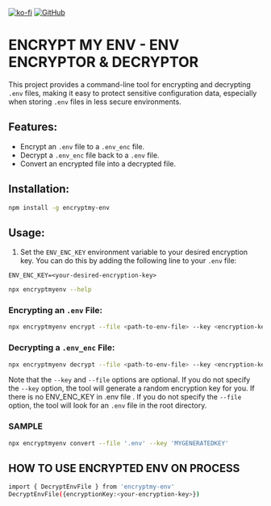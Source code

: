 


 
[![ko-fi](https://ko-fi.com/img/githubbutton_sm.svg)](https://ko-fi.com/pagebook1)  [![GitHub](https://img.shields.io/badge/-GitHub-181717?style=flat-square&logo=GitHub&logoColor=white)](https://github.com/pagebook1/encryptmy-env) 

 # ENCRYPT MY ENV - ENV ENCRYPTOR & DECRYPTOR


This project provides a command-line tool for encrypting and decrypting `.env` files, making it easy to protect sensitive configuration data, especially when storing `.env` files in less secure environments.

## Features:

- Encrypt an `.env` file to a `.env_enc` file.
- Decrypt a `.env_enc` file back to a `.env` file.
- Convert an encrypted file into a decrypted file.

## Installation:

```bash
npm install -g encryptmy-env
```



## Usage:

1. Set the `ENV_ENC_KEY` environment variable to your desired encryption key. You can do this by adding the following line to your `.env` file:

```
ENV_ENC_KEY=<your-desired-encryption-key>
```

```bash
npx encryptmyenv --help
```

### Encrypting an `.env` File:

```bash
npx encryptmyenv encrypt --file <path-to-env-file> --key <encryption-key>
```

### Decrypting a `.env_enc` File:

```bash
npx encryptmyenv decrypt --file <path-to-env-file> --key <encryption-key>
```

Note that the `--key` and `--file` options are optional. If you do not specify the `--key` option, the tool will generate a random encryption key for you. If there is no ENV_ENC_KEY in .env file . If you do not specify the `--file` option, the tool will look for an `.env` file in the root directory.

### SAMPLE

```bash
npx encryptmyenv convert --file '.env' --key 'MYGENERATEDKEY'
```

## HOW TO USE ENCRYPTED ENV ON PROCESS

```bash
import { DecryptEnvFile } from 'encryptmy-env'
DecryptEnvFile({encryptionKey:<your-encryption-key>})
```





